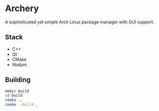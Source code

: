 # Archery

A sophisticated yet simple Arch Linux package manager with GUI support.


## Stack

- C++
- Qt
- CMake
- libalpm


## Building

```bash
mkdir build
cd build
cmake ..
cmake --build .
```